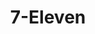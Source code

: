 ---
title: "7-Eleven"
url: /trece-martires/7-eleven-trece-martires-indang-road-2/
shop: convenience
---